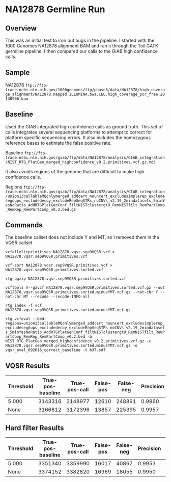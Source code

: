 # NA12878 Germline Run

## Overview
This was an initial test to iron out bugs in the pipeline. I started with the 1000 Genomes NA12878 alignment BAM and ran it through the Toil GATK germline pipeline. I then compared our calls to the GIAB high confidence calls.

## Sample
NA12878
`ftp://ftp-trace.ncbi.nlm.nih.gov/1000genomes/ftp/phase3/data/NA12878/high_coverage_alignment/NA12878.mapped.ILLUMINA.bwa.CEU.high_coverage_pcr_free.20130906.bam`

## Baseline 
Used the GIAB integrated high confidence calls as ground truth. This set of calls integrates several sequencing platforms to attempt to correct for platform specific sequencing errors. It also includes the homozygous reference bases to estimate the false positive rate. 

Baseline
`ftp://ftp-trace.ncbi.nlm.nih.gov/giab/ftp/data/NA12878/analysis/GIAB_integration/NIST_RTG_PlatGen_merged_highconfidence_v0.2.primitives.vcf.gz.md5`

It also avoids regions of the genome that are difficult to make high confidence calls. 

Regions
`ftp://ftp-trace.ncbi.nlm.nih.gov/giab/ftp/data/NA12878/analysis/GIAB_integration/union13callableMQonlymerged_addcert_nouncert_excludesimplerep_excludesegdups_excludedecoy_excludeRepSeqSTRs_noCNVs_v2.19_2mindatasets_5minYesNoRatio_AddRTGPlatGenConf_filtNISTclustergt9_RemNISTfilt_RemPartComp_RemRep_RemPartComp_v0.2.bed.gz`

## Commands 

The baseline callset does not include Y and MT, so I removed them in the VQSR callset


`vcfallelicprimitives NA12878.vqsr.sep9VQSR.vcf > NA12878.vqsr.sep9VQSR.primitives.vcf`

`vcf-sort NA12878.vqsr.sep9VQSR.primitives.vcf > NA12878.vqsr.sep9VQSR.primitives.sorted.vcf`

`rtg bgzip NA12878.vqsr.sep9VQSR.primitives.sorted.vcf`

`vcftools V--gzvcf NA12878.vqsr.sep9VQSR.primitives.sorted.vcf.gz --out NA12878.vqsr.sep9VQSR.primitives.sorted.minusYMT.vcf.gz --not-chr Y --not-chr MT --recode --recode-INFO-all`

`rtg index -f vcf NA12878.vqsr.sep9VQSR.primitives.sorted.minusYMT.vcf.gz`

`rtg vcfeval --bed-regions=union13callableMQonlymerged_addcert_nouncert_excludesimplerep_excludesegdups_excludedecoy_excludeRepSeqSTRs_noCNVs_v2.19_2mindatasets_5minYesNoRatio_AddRTGPlatGenConf_filtNISTclustergt9_RemNISTfilt_RemPartComp_RemRep_RemPartComp_v0.2.bed -b NIST_RTG_PlatGen_merged_highconfidence_v0.2.primitives.vcf.gz -c NA12878.vqsr.sep9VQSR.primitives.sorted.minusYMT.vcf.gz -o vqsr_eval_092616_correct_baseline -t b37.sdf`

## VQSR Results

| Threshold | True-pos-baseline | True-pos-call | False-pos |  False-neg | Precision |  Sensitivity |  F-measure |
|-----------| ------------------|---------------|-----------| -----------|-----------|------------- |---------   |
|    5.000  |          3143316  |      3148977  |    12610  |   248891   |  0.9960   |    0.9266    |  0.9601    |
|     None  |          3166812  |      3172396  |    13857  |   225395   |  0.9957   |    0.9336    |  0.9636    |


## Hard filter Results

|Threshold | True-pos-baseline | True-pos-call | False-pos | False-neg | Precision | Sensitivity | F-measure |
|----------|-------------------|---------------|-----------|-----------|-----------|-------------|---------- |
|    5.000 |           3351340 |       3359990 |     16017 |     40867 |    0.9953 |      0.9880 |    0.9916 |
|     None |           3374152 |       3382820 |     16969 |     18055 |    0.9950 |      0.9947 |    0.9948 |
